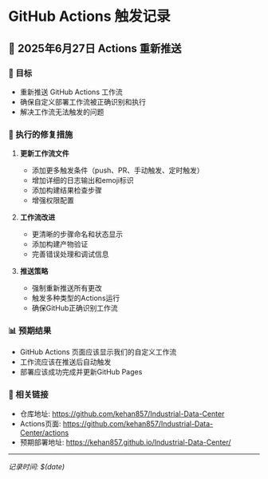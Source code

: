 # GitHub Actions 触发记录

## 📅 2025年6月27日 Actions 重新推送

### 🎯 目标
- 重新推送 GitHub Actions 工作流
- 确保自定义部署工作流被正确识别和执行
- 解决工作流无法触发的问题

### 🔧 执行的修复措施

1. **更新工作流文件**
   - 添加更多触发条件（push、PR、手动触发、定时触发）
   - 增加详细的日志输出和emoji标识
   - 添加构建结果检查步骤
   - 增强权限配置

2. **工作流改进**
   - 更清晰的步骤命名和状态显示
   - 添加构建产物验证
   - 完善错误处理和调试信息

3. **推送策略**
   - 强制重新推送所有更改
   - 触发多种类型的Actions运行
   - 确保GitHub正确识别工作流

### 📊 预期结果
- GitHub Actions 页面应该显示我们的自定义工作流
- 工作流应该在推送后自动触发
- 部署应该成功完成并更新GitHub Pages

### 🔗 相关链接
- 仓库地址: https://github.com/kehan857/Industrial-Data-Center
- Actions页面: https://github.com/kehan857/Industrial-Data-Center/actions
- 预期部署地址: https://kehan857.github.io/Industrial-Data-Center/

---
*记录时间: $(date)* 
